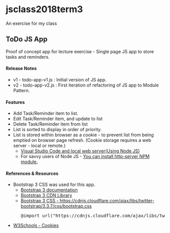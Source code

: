 # jsclass2018term3
An exercise for my class

<h2>ToDo JS App</h2>
<p>Proof of concept app for lecture exercise - Single page JS app to store tasks and reminders.</p>

<h4>Release Notes</h4>
<ul>
<li>v1 - todo-app-v1.js : Initial version of JS app.</li>
<li>v2 - todo-app-v2.js : First iteration of refactoring of JS app to Module Pattern.</li>
</ul>

<h4>Features</h4>
<ul>
<li>Add Task/Reminder item to list.</li>
<li>Edit Task/Reminder item, and update to list</li>
<li>Delete Task/Reminder item from list</li>
<li>List is sorted to display in order of priority.</li>
<li>List is stored within browser as a cookie - to prevent list from being emptied on browser page refresh.
(Cookie storage requires a web server - local or remote.)
<ul>
<li><a href="https://weblogs.asp.net/lduveau/visual-studio-code-and-local-web-server" target="_blank">Visual Studio Code and local web server(Using Node JS)</a></li>
<li>For savvy users of Node JS - <a href="https://www.npmjs.com/package/http-server" target="_blank">You can install http-server NPM module.</a></li>
</ul>
</li>
</ul>

<h4>References &amp; Resources</h4>
<ul>
<li>
    Bootstrap 3 CSS was used for this app.
    <ul>
        <li><a href="https://getbootstrap.com/docs/3.3/" target="_blank">Bootstrap 3 documentation</a></li>
        <li><a href="https://cdnjs.com/libraries/twitter-bootstrap/3.3.7" target="_blank">Bootstrap 3 CDN Library</a></li>
        <li>
            <a href="https://cdnjs.cloudflare.com/ajax/libs/twitter-bootstrap/3.3.7/css/bootstrap.css"target="_blank">Bootstrap 3 CSS - https://cdnjs.cloudflare.com/ajax/libs/twitter-bootstrap/3.3.7/css/bootstrap.css</a>
            <pre>@import url("https://cdnjs.cloudflare.com/ajax/libs/twitter-bootstrap/3.3.7/css/bootstrap.min.css");</pre>
        </li>
    </ul>
</li>
<li><a href="https://www.w3schools.com/Js/js_cookies.asp">W3Schools - Cookies</a></li>
</ul>

